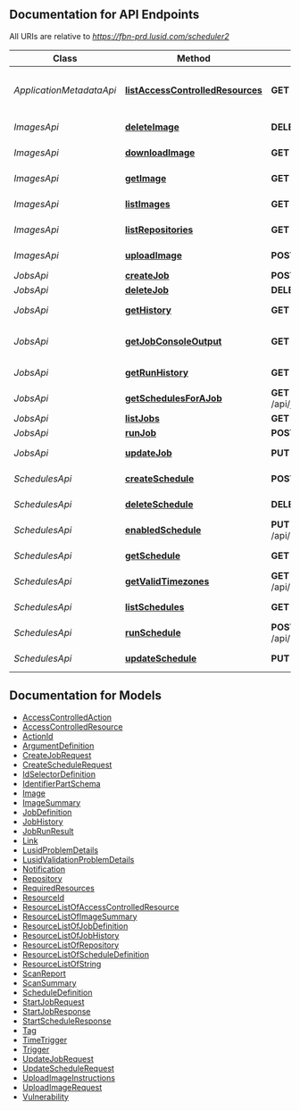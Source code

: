 <a id="documentation-for-api-endpoints"></a>
## Documentation for API Endpoints

All URIs are relative to *https://fbn-prd.lusid.com/scheduler2*

Class | Method | HTTP request | Description
------------ | ------------- | ------------- | -------------
*ApplicationMetadataApi* | [**listAccessControlledResources**](docs/ApplicationMetadataApi.md#listaccesscontrolledresources) | **GET** /api/metadata/access/resources | [EXPERIMENTAL] ListAccessControlledResources: Get resources available for access control
*ImagesApi* | [**deleteImage**](docs/ImagesApi.md#deleteimage) | **DELETE** /api/images/{name} | DeleteImage: Delete a Docker Image
*ImagesApi* | [**downloadImage**](docs/ImagesApi.md#downloadimage) | **GET** /api/images/{name}/contents | DownloadImage: Download Docker Image
*ImagesApi* | [**getImage**](docs/ImagesApi.md#getimage) | **GET** /api/images/{name} | GetImage: Get metadata of a Docker Image
*ImagesApi* | [**listImages**](docs/ImagesApi.md#listimages) | **GET** /api/images/repository/{name} | ListImages: List all images under same image repository
*ImagesApi* | [**listRepositories**](docs/ImagesApi.md#listrepositories) | **GET** /api/images/repository | ListRepositories: List all Docker image repositories
*ImagesApi* | [**uploadImage**](docs/ImagesApi.md#uploadimage) | **POST** /api/images | UploadImage: Upload a Docker Image used for Scheduler jobs
*JobsApi* | [**createJob**](docs/JobsApi.md#createjob) | **POST** /api/jobs | CreateJob: Create a new job
*JobsApi* | [**deleteJob**](docs/JobsApi.md#deletejob) | **DELETE** /api/jobs/{scope}/{code} | DeleteJob: Delete a job
*JobsApi* | [**getHistory**](docs/JobsApi.md#gethistory) | **GET** /api/jobs/history | GetHistory: Get the history of job runs
*JobsApi* | [**getJobConsoleOutput**](docs/JobsApi.md#getjobconsoleoutput) | **GET** /api/jobs/history/{runId}/console | GetJobConsoleOutput: Gets the console output of a specific job run
*JobsApi* | [**getRunHistory**](docs/JobsApi.md#getrunhistory) | **GET** /api/jobs/history/{runId} | GetRunHistory: Get the history for a single job run
*JobsApi* | [**getSchedulesForAJob**](docs/JobsApi.md#getschedulesforajob) | **GET** /api/jobs/{scope}/{code}/schedules | GetSchedulesForAJob: Get all the schedules for a single job
*JobsApi* | [**listJobs**](docs/JobsApi.md#listjobs) | **GET** /api/jobs | ListJobs: List the available jobs
*JobsApi* | [**runJob**](docs/JobsApi.md#runjob) | **POST** /api/jobs/{scope}/{code}/$run | RunJob: Run a job immediately
*JobsApi* | [**updateJob**](docs/JobsApi.md#updatejob) | **PUT** /api/jobs/{scope}/{code} | UpdateJob: Update a JobDefinition
*SchedulesApi* | [**createSchedule**](docs/SchedulesApi.md#createschedule) | **POST** /api/schedules | CreateSchedule: Create a Schedule for a job
*SchedulesApi* | [**deleteSchedule**](docs/SchedulesApi.md#deleteschedule) | **DELETE** /api/schedules/{scope}/{code} | DeleteSchedule: Delete a schedule
*SchedulesApi* | [**enabledSchedule**](docs/SchedulesApi.md#enabledschedule) | **PUT** /api/schedules/{scope}/{code}/enabled | EnabledSchedule: Enable/disable a schedule
*SchedulesApi* | [**getSchedule**](docs/SchedulesApi.md#getschedule) | **GET** /api/schedules/{scope}/{code} | GetSchedule: Get a single Schedule
*SchedulesApi* | [**getValidTimezones**](docs/SchedulesApi.md#getvalidtimezones) | **GET** /api/schedules/{scope}/{code}/enabled | GetValidTimezones: Get a list of valid timezones
*SchedulesApi* | [**listSchedules**](docs/SchedulesApi.md#listschedules) | **GET** /api/schedules | ListSchedules: List the available Schedules
*SchedulesApi* | [**runSchedule**](docs/SchedulesApi.md#runschedule) | **POST** /api/schedules/{scope}/{code}/$run | RunSchedule: Run a schedule immediately
*SchedulesApi* | [**updateSchedule**](docs/SchedulesApi.md#updateschedule) | **PUT** /api/schedules/{scope}/{code} | UpdateSchedule: Update a schedule.


<a id="documentation-for-models"></a>
## Documentation for Models

 - [AccessControlledAction](docs/AccessControlledAction.md)
 - [AccessControlledResource](docs/AccessControlledResource.md)
 - [ActionId](docs/ActionId.md)
 - [ArgumentDefinition](docs/ArgumentDefinition.md)
 - [CreateJobRequest](docs/CreateJobRequest.md)
 - [CreateScheduleRequest](docs/CreateScheduleRequest.md)
 - [IdSelectorDefinition](docs/IdSelectorDefinition.md)
 - [IdentifierPartSchema](docs/IdentifierPartSchema.md)
 - [Image](docs/Image.md)
 - [ImageSummary](docs/ImageSummary.md)
 - [JobDefinition](docs/JobDefinition.md)
 - [JobHistory](docs/JobHistory.md)
 - [JobRunResult](docs/JobRunResult.md)
 - [Link](docs/Link.md)
 - [LusidProblemDetails](docs/LusidProblemDetails.md)
 - [LusidValidationProblemDetails](docs/LusidValidationProblemDetails.md)
 - [Notification](docs/Notification.md)
 - [Repository](docs/Repository.md)
 - [RequiredResources](docs/RequiredResources.md)
 - [ResourceId](docs/ResourceId.md)
 - [ResourceListOfAccessControlledResource](docs/ResourceListOfAccessControlledResource.md)
 - [ResourceListOfImageSummary](docs/ResourceListOfImageSummary.md)
 - [ResourceListOfJobDefinition](docs/ResourceListOfJobDefinition.md)
 - [ResourceListOfJobHistory](docs/ResourceListOfJobHistory.md)
 - [ResourceListOfRepository](docs/ResourceListOfRepository.md)
 - [ResourceListOfScheduleDefinition](docs/ResourceListOfScheduleDefinition.md)
 - [ResourceListOfString](docs/ResourceListOfString.md)
 - [ScanReport](docs/ScanReport.md)
 - [ScanSummary](docs/ScanSummary.md)
 - [ScheduleDefinition](docs/ScheduleDefinition.md)
 - [StartJobRequest](docs/StartJobRequest.md)
 - [StartJobResponse](docs/StartJobResponse.md)
 - [StartScheduleResponse](docs/StartScheduleResponse.md)
 - [Tag](docs/Tag.md)
 - [TimeTrigger](docs/TimeTrigger.md)
 - [Trigger](docs/Trigger.md)
 - [UpdateJobRequest](docs/UpdateJobRequest.md)
 - [UpdateScheduleRequest](docs/UpdateScheduleRequest.md)
 - [UploadImageInstructions](docs/UploadImageInstructions.md)
 - [UploadImageRequest](docs/UploadImageRequest.md)
 - [Vulnerability](docs/Vulnerability.md)

